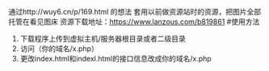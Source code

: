 通过http://wuy6.cn/p/169.html 的想法
套用以前做资源站时的资源，把图片全部托管在看见图床
资源下载地址：https://www.lanzous.com/b819861
#使用方法
1. 下载程序上传到虚拟主机/服务器根目录或者二级目录
2. 访问（你的域名/x.php）
3. 更改index.html和indexl.html的接口信息改成你的域名/x.php
